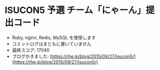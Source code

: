 # ISUCON5 予選 チーム「にゃーん」提出コード
* Ruby, nginx, Redis, MySQL を使用します
* コミットログはまともに書いていません
* 最終スコア: 17040
* ブログかきました: [https://rhe.jp/blog/2015/09/27/isucon5/](https://rhe.jp/blog/2015/09/27/isucon5/)
